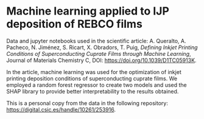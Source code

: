 # Machine learning applied to IJP deposition of REBCO films
Data and jupyter notebooks used in the scientific article: A. Queralto, A. Pacheco, N. Jiménez, S. Ricart, X. Obradors, T. Puig, *Defining Inkjet Printing Conditions of Superconducting Cuprate Films through Machine Learning*, Journal of Materials Chemistry C, DOI: https://doi.org/10.1039/D1TC05913K.

In the article, machine learning was used for the optimization of inkjet printing deposition conditions of superconducting cuprate films. We employed a random forest regressor to create two models and used the SHAP library to provide better interpretability to the results obtained.

This is a personal copy from the data in the following repository: https://digital.csic.es/handle/10261/253916.

